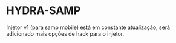 # HYDRA-SAMP
Injetor v1 (para samp mobile) está em constante atualização,  será adicionado mais opções de hack para o injetor.
